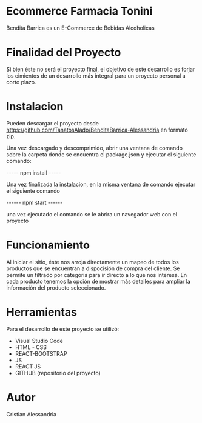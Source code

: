 # Ecommerce Farmacia Tonini

Bendita Barrica es un E-Commerce de Bebidas Alcoholicas

# Finalidad del Proyecto

Si bien éste no será el proyecto final, el objetivo de este desarrollo es forjar los cimientos de un desarrollo más integral para un proyecto personal a corto plazo.

# Instalacion 

Pueden descargar el proyecto desde https://github.com/TanatosAlado/BenditaBarrica-Alessandria en formato zip.

Una vez descargado y descomprimido, abrir una ventana de comando sobre la carpeta donde se encuentra el package.json y ejecutar el siguiente comando:

----- npm install -----

Una vez finalizada la instalacion, en la misma ventana de comando ejecutar el siguiente comando

------ npm start ------

una vez ejecutado el comando se le abrira un navegador web con el proyecto

# Funcionamiento

Al iniciar el sitio, éste nos arroja directamente un mapeo de todos los productos que se encuentran a dispocisión de compra del cliente. 
Se permite un filtrado por categoría para ir directo a lo que nos interesa. En cada producto tenemos la opción de mostrar más detalles para ampliar la información del producto seleccionado.

 # Herramientas

 Para el desarrollo de este proyecto se utilizó:

 - Visual Studio Code
 - HTML - CSS
 - REACT-BOOTSTRAP
 - JS
 - REACT JS
 - GITHUB (repositorio del proyecto)

# Autor
Cristian Alessandria